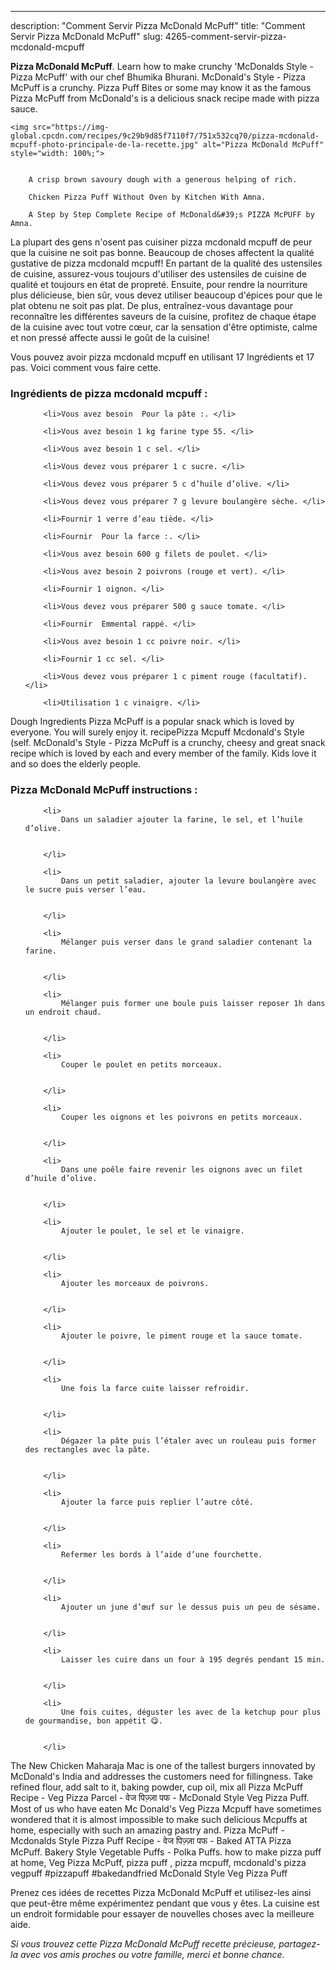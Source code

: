 ---
description: "Comment Servir Pizza McDonald McPuff"
title: "Comment Servir Pizza McDonald McPuff"
slug: 4265-comment-servir-pizza-mcdonald-mcpuff

<p>
	<strong>Pizza McDonald McPuff</strong>. 
	Learn how to make crunchy &#39;McDonalds Style - Pizza McPuff&#39; with our chef Bhumika Bhurani. McDonald&#39;s Style - Pizza McPuff is a crunchy. Pizza Puff Bites or some may know it as the famous Pizza McPuff from McDonald&#39;s is a delicious snack recipe made with pizza sauce.
</p>
<p>
	
	<img src="https://img-global.cpcdn.com/recipes/9c29b9d85f7110f7/751x532cq70/pizza-mcdonald-mcpuff-photo-principale-de-la-recette.jpg" alt="Pizza McDonald McPuff" style="width: 100%;">
	
	
		A crisp brown savoury dough with a generous helping of rich.
	
		Chicken Pizza Puff Without Oven by Kitchen With Amna.
	
		A Step by Step Complete Recipe of McDonald&#39;s PIZZA McPUFF by Amna.
	
</p>

La plupart des gens n'osent pas cuisiner pizza mcdonald mcpuff de peur que la cuisine ne soit pas bonne. Beaucoup de choses affectent la qualité gustative de pizza mcdonald mcpuff! En partant de la qualité des ustensiles de cuisine, assurez-vous toujours d'utiliser des ustensiles de cuisine de qualité et toujours en état de propreté. Ensuite, pour rendre la nourriture plus délicieuse, bien sûr, vous devez utiliser beaucoup d'épices pour que le plat obtenu ne soit pas plat. De plus, entraînez-vous davantage pour reconnaître les différentes saveurs de la cuisine, profitez de chaque étape de la cuisine avec tout votre cœur, car la sensation d'être optimiste, calme et non pressé affecte aussi le goût de la cuisine!

<!--inarticleads1-->

Vous pouvez avoir pizza mcdonald mcpuff en utilisant 17 Ingrédients et 17 pas. Voici comment vous faire cette.

<h3>Ingrédients de pizza mcdonald mcpuff :</h3>

<ol>
	
		<li>Vous avez besoin  Pour la pâte :. </li>
	
		<li>Vous avez besoin 1 kg farine type 55. </li>
	
		<li>Vous avez besoin 1 c sel. </li>
	
		<li>Vous devez vous préparer 1 c sucre. </li>
	
		<li>Vous devez vous préparer 5 c d’huile d’olive. </li>
	
		<li>Vous devez vous préparer 7 g levure boulangère sèche. </li>
	
		<li>Fournir 1 verre d’eau tiède. </li>
	
		<li>Fournir  Pour la farce :. </li>
	
		<li>Vous avez besoin 600 g filets de poulet. </li>
	
		<li>Vous avez besoin 2 poivrons (rouge et vert). </li>
	
		<li>Fournir 1 oignon. </li>
	
		<li>Vous devez vous préparer 500 g sauce tomate. </li>
	
		<li>Fournir  Emmental rappé. </li>
	
		<li>Vous avez besoin 1 cc poivre noir. </li>
	
		<li>Fournir 1 cc sel. </li>
	
		<li>Vous devez vous préparer 1 c piment rouge (facultatif). </li>
	
		<li>Utilisation 1 c vinaigre. </li>
	
</ol>

Dough Ingredients Pizza McPuff is a popular snack which is loved by everyone. You will surely enjoy it. recipePizza Mcpuff Mcdonald&#39;s Style (self. McDonald&#39;s Style - Pizza McPuff is a crunchy, cheesy and great snack recipe which is loved by each and every member of the family. Kids love it and so does the elderly people. 

<!--inarticleads2-->

<h3>Pizza McDonald McPuff instructions :</h3>

<ol>
	
		<li>
			Dans un saladier ajouter la farine, le sel, et l’huile d’olive.
			
			
		</li>
	
		<li>
			Dans un petit saladier, ajouter la levure boulangère avec le sucre puis verser l’eau.
			
			
		</li>
	
		<li>
			Mélanger puis verser dans le grand saladier contenant la farine.
			
			
		</li>
	
		<li>
			Mélanger puis former une boule puis laisser reposer 1h dans un endroit chaud.
			
			
		</li>
	
		<li>
			Couper le poulet en petits morceaux.
			
			
		</li>
	
		<li>
			Couper les oignons et les poivrons en petits morceaux.
			
			
		</li>
	
		<li>
			Dans une poêle faire revenir les oignons avec un filet d’huile d’olive.
			
			
		</li>
	
		<li>
			Ajouter le poulet, le sel et le vinaigre.
			
			
		</li>
	
		<li>
			Ajouter les morceaux de poivrons.
			
			
		</li>
	
		<li>
			Ajouter le poivre, le piment rouge et la sauce tomate.
			
			
		</li>
	
		<li>
			Une fois la farce cuite laisser refroidir.
			
			
		</li>
	
		<li>
			Dégazer la pâte puis l’étaler avec un rouleau puis former des rectangles avec la pâte.
			
			
		</li>
	
		<li>
			Ajouter la farce puis replier l’autre côté.
			
			
		</li>
	
		<li>
			Refermer les bords à l’aide d’une fourchette.
			
			
		</li>
	
		<li>
			Ajouter un june d’œuf sur le dessus puis un peu de sésame.
			
			
		</li>
	
		<li>
			Laisser les cuire dans un four à 195 degrés pendant 15 min.
			
			
		</li>
	
		<li>
			Une fois cuites, déguster les avec de la ketchup pour plus de gourmandise, bon appétit 😋.
			
			
		</li>
	
</ol>

The New Chicken Maharaja Mac is one of the tallest burgers innovated by McDonald&#39;s India and addresses the customers need for fillingness. Take refined flour, add salt to it, baking powder, cup oil, mix all Pizza McPuff Recipe - Veg Pizza Parcel - वेज पिज़्ज़ा पफ - McDonald Style Veg Pizza Puff. Most of us who have eaten Mc Donald&#39;s Veg Pizza Mcpuff have sometimes wondered that it is almost impossible to make such delicious Mcpuffs at home, especially with such an amazing pastry and. Pizza McPuff - Mcdonalds Style Pizza Puff Recipe - वेज पिज़्ज़ा पफ - Baked ATTA Pizza McPuff. Bakery Style Vegetable Puffs - Polka Puffs. how to make pizza puff at home, Veg Pizza McPuff, pizza puff , pizza mcpuff, mcdonald&#39;s pizza vegpuff #pizzapuff #bakedandfried McDonald Style Veg Pizza Puff 

<!--inarticleads1-->

<p>
Prenez ces idées de recettes Pizza McDonald McPuff et utilisez-les ainsi que peut-être même expérimentez pendant que vous y êtes. La cuisine est un endroit formidable pour essayer de nouvelles choses avec la meilleure aide.
</p>

<p>
<i>Si vous trouvez cette Pizza McDonald McPuff recette précieuse, partagez-la avec vos amis proches ou votre famille, merci et bonne chance.</i>
</p>

